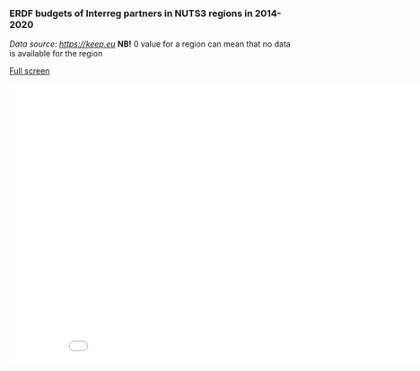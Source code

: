 ### ERDF budgets of Interreg partners in NUTS3 regions in 2014-2020 ###

*Data source: https://keep.eu*
**NB!** 0 value for a region can mean that no data is available for the region

[Full screen](https://ltalve.github.io/eu-maps/map.html)
<iframe src="map.html" height="500" width="900" scrolling="no" frameBorder="0"></iframe>


